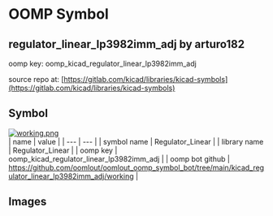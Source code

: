 # OOMP Symbol  
## regulator_linear_lp3982imm_adj  by arturo182  
  
oomp key: oomp_kicad_regulator_linear_lp3982imm_adj  
  
source repo at: [https://gitlab.com/kicad/libraries/kicad-symbols](https://gitlab.com/kicad/libraries/kicad-symbols)  
## Symbol  
  
[![working.png](working_600.png)](working.png)  
| name | value | 
| --- | --- | 
| symbol name | Regulator_Linear | 
| library name | Regulator_Linear | 
| oomp key | oomp_kicad_regulator_linear_lp3982imm_adj | 
| oomp bot github | https://github.com/oomlout/oomlout_oomp_symbol_bot/tree/main/kicad_regulator_linear_lp3982imm_adj/working | 
## Images  
